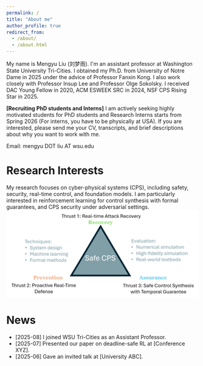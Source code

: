 ```yaml
---
permalink: /
title: "About me"
author_profile: true
redirect_from: 
  - /about/
  - /about.html
---
```

My name is Mengyu Liu (刘梦雨). I'm an assistant professor at Washington State University Tri-Cities. I obtained my Ph.D. from University of Notre Dame in 2025 under the advice of Professor Fanxin Kong. I also work closely with Professor Insup Lee and Professor Olge Sokolsky. I received DAC Young Fellow in 2020, ACM ESWEEK SRC in 2024, NSF CPS Rising Star in 2025.

**[Recruiting PhD students and Interns]** I am actively seeking highly motivated students for PhD students and Research Interns starts from Spring 2026 (For interns, you have to be physically at USA). If you are interested, please send me your CV, transcripts, and brief descriptions about why you want to work with me.

Email: mengyu DOT liu AT wsu.edu

# Research Interests

My research focuses on cyber-physical systems (CPS), including safety, security, real-time control, and foundation models. I am particularly interested in reinforcement learning for control synthesis with formal guarantees, and CPS security under adversarial settings.
![My research](/images/research.png)


# News

- [2025-08] I joined WSU Tri-Cities as an Assistant Professor.
- [2025-07] Presented our paper on deadline-safe RL at [Conference XYZ].
- [2025-06] Gave an invited talk at [University ABC].

<!-- Hey, cool website template! How did you build it?
------
I barely did anything. I used a github template called Academic Pages that can be found [here](https://academicpages.github.io/markdown/). There is also a [wiki](https://github.com/academicpages/academicpages.github.io/wiki), a [discussion board on GitHub](https://github.com/academicpages/academicpages.github.io/discussions), and [guides for the Minimal Mistakes theme](https://mmistakes.github.io/minimal-mistakes/docs/configuration/) that this theme was based on. -->
